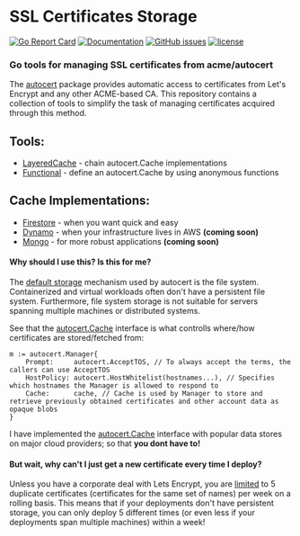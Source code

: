 # SSL Certificates Storage

[![Go Report Card](https://goreportcard.com/badge/github.com/adrianosela/certcache)](https://goreportcard.com/report/github.com/adrianosela/certcache)
[![Documentation](https://godoc.org/github.com/adrianosela/certcache?status.svg)](https://goreportcard.com/badge/github.com/adrianosela/certcache)
[![GitHub issues](https://img.shields.io/github/issues/yangwenmai/how-to-add-badge-in-github-readme.svg)](https://goreportcard.com/badge/github.com/adrianosela/certcache/issues)
[![license](https://img.shields.io/github/license/yangwenmai/how-to-add-badge-in-github-readme.svg)](https://github.com/yangwenmai/how-to-add-badge-in-github-readme/LICENSE)
</center>

### Go tools for managing SSL certificates from acme/autocert

The [autocert](https://godoc.org/golang.org/x/crypto/acme/autocert) package provides automatic access to certificates from Let's Encrypt and any other ACME-based CA. This repository contains a collection of tools to simplify the task of managing certificates acquired through this method.

## Tools:
* [LayeredCache](https://godoc.org/github.com/adrianosela/certcache#LayeredCache) - chain autocert.Cache implementations
* [Functional](https://godoc.org/github.com/adrianosela/certcache#Functional) - define an autocert.Cache by using anonymous functions

## Cache Implementations:
*  [Firestore](https://godoc.org/github.com/adrianosela/certcache#Firestore) - when you want quick and easy
*  [Dynamo](https://godoc.org/github.com/adrianosela/certcache) - when your infrastructure lives in AWS **(coming soon)**
*  [Mongo](https://godoc.org/github.com/adrianosela/certcache) - for more robust applications **(coming soon)**
<a id="why"></a>

#### Why should I use this? Is this for me?

The [default storage](https://godoc.org/golang.org/x/crypto/acme/autocert#DirCache) mechanism used by autocert is the file system. Containerized and virtual workloads often don't have a persistent file system. Furthermore, file system storage is not suitable for servers spanning multiple machines or distributed systems.

See that the [autocert.Cache](https://godoc.org/golang.org/x/crypto/acme/autocert#Cache) interface is what controlls where/how certificates are stored/fetched from: 

```
m := autocert.Manager{
	Prompt:     autocert.AcceptTOS, // To always accept the terms, the callers can use AcceptTOS
	HostPolicy: autocert.HostWhitelist(hostnames...), // Specifies which hostnames the Manager is allowed to respond to
	Cache:      cache, // Cache is used by Manager to store and retrieve previously obtained certificates and other account data as opaque blobs
}
```

I have implemented the [autocert.Cache](https://godoc.org/golang.org/x/crypto/acme/autocert#Cache) interface with popular data stores on major cloud providers; so that **you dont have to!**

#### But wait, why can't I just get a new certificate every time I deploy?

Unless you have a corporate deal with Lets Encrypt, you are [limited](https://letsencrypt.org/docs/rate-limits/) to 5 duplicate certificates (certificates for the same set of names) per week on a rolling basis. This means that if your deployments don't have persistent storage, you can only deploy 5 different times (or even less if your deployments span multiple machines) within a week!

